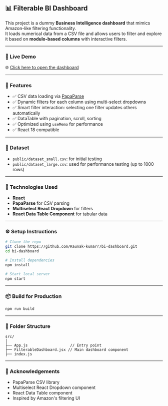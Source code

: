 ## 📊 Filterable BI Dashboard

This project is a dummy **Business Intelligence dashboard** that mimics Amazon-like filtering functionality.  
It loads numerical data from a CSV file and allows users to filter and explore it based on **modulo-based columns** with interactive filters.

---

### 🔗 Live Demo

🌐 [Click here to open the dashboard](https://unrivaled-piroshki-916412.netlify.app/)

---

### 🚀 Features

- ✅ CSV data loading via [PapaParse](https://www.npmjs.com/package/papaparse)
- ✅ Dynamic filters for each column using multi-select dropdowns
- ✅ Smart filter interaction: selecting one filter updates others automatically
- ✅ DataTable with pagination, scroll, sorting
- ✅ Optimized using `useMemo` for performance
- ✅ React 18 compatible

---

### 📂 Dataset

- `public/dataset_small.csv`: for initial testing
- `public/dataset_large.csv`: used for performance testing (up to 1000 rows)

---

### 🧪 Technologies Used

- **React**
- **PapaParse** for CSV parsing
- **Multiselect React Dropdown** for filters
- **React Data Table Component** for tabular data

---

### ⚙️ Setup Instructions

```bash
# Clone the repo
git clone https://github.com/Raunak-kumarr/bi-dashboard.git
cd bi-dashboard

# Install dependencies
npm install

# Start local server
npm start
```

---

### 📦 Build for Production

```bash
npm run build
```

---

### 📝 Folder Structure

```
src/
│
├── App.js                   // Entry point
├── FilterableDashboard.jsx // Main dashboard component
├── index.js
```

---

### 🙌 Acknowledgements

- PapaParse CSV library
- Multiselect React Dropdown component
- React Data Table component
- Inspired by Amazon's filtering UI

